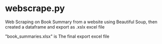 # webscrape.py
Web Scraping on Book Summary from a website using Beautiful Soup, then created a dataframe and export as .xslx excel file

"book_summaries.xlsx" is 
The final export excel file 
